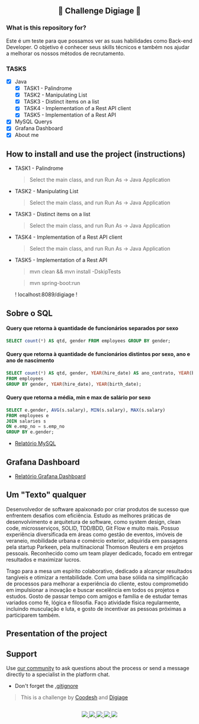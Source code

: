<div align="center">
  
  ## 🚀 Challenge Digiage 🚀
  
</div>

### What is this repository for?

Este é um teste para que possamos ver as suas habilidades como Back-end Developer.
O objetivo é conhecer seus skills técnicos e também nos ajudar a melhorar os nossos métodos de recrutamento. 

### TASKS

- [X] Java
  - [X] TASK1 - Palindrome
  - [X] TASK2 - Manipulating List
  - [X] TASK3 - Distinct items on a list
  - [X] TASK4 - Implementation of a Rest API client
  - [X] TASK5 - Implementation of a Rest API
- [X] MySQL Querys
- [X] Grafana Dashboard
- [X] About me

## How to install and use the project (instructions)

  - TASK1 - Palindrome
    
    > Select the main class, and run Run As -> Java Application
    
  - TASK2 - Manipulating List
    
    > Select the main class, and run Run As -> Java Application
    
  - TASK3 - Distinct items on a list

     > Select the main class, and run Run As -> Java Application

  - TASK4 - Implementation of a Rest API client

    > Select the main class, and run Run As -> Java Application
    
  - TASK5 - Implementation of a Rest API

    > mvn clean && mvn install -DskipTests
    
    > mvn spring-boot:run
    
    ! localhost:8089/digiage ! 

## Sobre o SQL
  
####	Query que retorna à quantidade de funcionários separados por sexo
  
```sql
SELECT count(*) AS qtd, gender FROM employees GROUP BY gender;
```

#### Query que retorna à quantidade de funcionários distintos por sexo, ano e ano de nascimento
    
```sql
SELECT count(*) AS qtd, gender, YEAR(hire_date) AS ano_contrato, YEAR(birth_date) AS ano_nascimento 
FROM employees 
GROUP BY gender, YEAR(hire_date), YEAR(birth_date);
```

#### Query que retorna a média, min e max de salário por sexo
  
```sql
SELECT e.gender, AVG(s.salary), MIN(s.salary), MAX(s.salary)
FROM employees e
JOIN salaries s
ON e.emp_no = s.emp_no
GROUP BY e.gender;
```
- <a href="https://github.com/bruno-silverio/challenge-digiage/blob/main/employeesMySQL.pdf">Relatório MySQL</a>

## Grafana Dashboard

- <a href="https://github.com/bruno-silverio/challenge-digiage/blob/main/grafanaDashboard.pdf">Relatório Grafana Dashboard</a>

## Um "Texto" qualquer

Desenvolvedor de software apaixonado por criar produtos de sucesso que enfrentem desafios com eficiência. Estudo as melhores práticas de desenvolvimento e arquitetura de software, como system design, clean code, microsserviços, SOLID, TDD/BDD, Git Flow e muito mais. Possuo experiência diversificada em áreas como gestão de eventos, imóveis de veraneio, mobilidade urbana e comércio exterior, adquirida em passagens pela startup Parkeen, pela multinacional Thomson Reuters e em projetos pessoais. Reconhecido como um team player dedicado, focado em entregar resultados e maximizar lucros.

Trago para a mesa um espírito colaborativo, dedicado a alcançar resultados tangíveis e otimizar a rentabilidade. Com uma base sólida na simplificação de processos para melhorar a experiência do cliente, estou comprometido em impulsionar a inovação e buscar excelência em todos os projetos e estudos. Gosto de passar tempo com amigos e família e de estudar temas variados como fé, lógica e filosofia. Faço atividade física regularmente, incluindo musculação e luta, e gosto de incentivar as pessoas próximas a participarem também.

## Presentation of the project


## Support

Use [our community](https://discord.gg/rdXbEvjsWu) to ask questions about the process or send a message directly to a specialist in the platform chat.
- Don't forget the [.gitignore](https://www.toptal.com/developers/gitignore)
  
> This is a challenge by [Coodesh](https://coodesh.com/) and [Digiage](https://digiage.com.br) 

##
<p align="center">
  <a href="https://skillicons.dev">
    <img src="https://skillicons.dev/icons?i=java" />
    <img src="https://skillicons.dev/icons?i=eclipse" />
    <img src="https://skillicons.dev/icons?i=mysql" />
    <img src="https://skillicons.dev/icons?i=aws" />
    <img src="https://skillicons.dev/icons?i=grafana" />
  </a>
</p>
